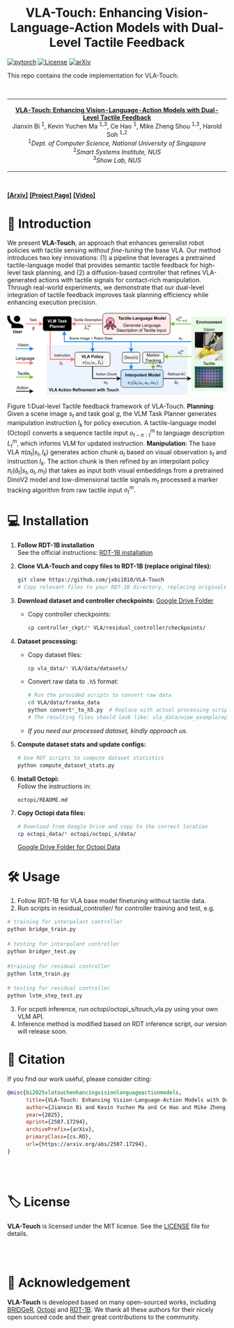 <p align="center">
  <h1 align="center">VLA-Touch: Enhancing Vision-Language-Action Models with Dual-Level Tactile Feedback</h1>
</p>


[![pytorch](https://img.shields.io/badge/Python-PyTorch-orange.svg)](https://www.pytorch.org)
[![License](https://img.shields.io/badge/License-MIT-green.svg)](https://github.com/jxbi1010/VLA-Touch/blob/master/LICENSE)
[![arXiv](https://img.shields.io/badge/ArXiv-2410.07584-b31b1b.svg)](https://arxiv.org/abs/2507.17294)

<!-- [![ICRA 2025](https://img.shields.io/badge/ICRA%202025-Accepted-purple.svg)](https://icra2025.org) -->

This repo contains the code implementation for VLA-Touch:

<p align="center">&nbsp;<table><tr><td>
    <p align="center">
    <strong>
        <a href="https://arxiv.org/abs/2507.17294">
            VLA-Touch: Enhancing Vision-Language-Action Models with Dual-Level Tactile Feedback
        </a><br/>
    </strong>
    Jianxin Bi <sup>1</sup>, Kevin Yuchen Ma <sup>1,3</sup>, Ce Hao <sup>1</sup>, Mike Zheng Shou <sup>1,3</sup>, Harold Soh <sup>1,2</sup><br>
    <sup>1</sup><em>Dept. of Computer Science, National University of Singapore</em><br>
    <sup>2</sup><em>Smart Systems Institute, NUS</em><br>
    <sup>3</sup><em>Show Lab, NUS</em>
</td></tr></table>&nbsp;

**[[Arxiv]](https://arxiv.org/abs/2507.17294)**
**[[Project Page]](https://jxbi1010.github.io/vla-touch-gh-pages/)**
**[[Video]](https://www.youtube.com/watch?v=Idgodm4wV3M)**

# 🧾 Introduction


We present **VLA-Touch**, an approach that enhances generalist robot policies with tactile sensing *without fine-tuning* the base VLA. Our method introduces two key innovations: (1) a pipeline that leverages a pretrained tactile-language model that provides semantic tactile feedback for high-level task planning, and (2) a diffusion-based controller that refines VLA-generated actions with tactile signals for contact-rich manipulation. Through real-world experiments, we demonstrate that our dual-level integration of tactile feedback improves task planning efficiency while enhancing execution precision. 

<div align="center">
  <img src="assets/framework.jpg" alt="VLA-Touch Framework" width="700">
</div>


Figure 1:Dual-level Tactile feedback framework of VLA-Touch. **Planning**: Given a scene image $s_t$ and task goal $g$, the VLM Task Planner generates manipulation instruction $I_k$ for policy execution. A tactile-language model (Octopi) converts a sequence tactile input $o^m_{t-n:t}$ to language description $L^m_t$, which informs VLM for updated instruction. **Manipulation**: The base VLA $\pi(a_t|s_t,I_k)$ generates action chunk $a_t$ based on visual observation $s_t$ and instruction $I_k$. The action chunk is then refined by an interpolant policy $\pi_I(\hat a_t|s_t,a_t,m_t)$ that takes as input both visual embeddings from a pretrained DinoV2 model and low-dimensional tactile signals $m_t$ processed a marker tracking algorithm from raw tactile input $o^m_t$.




# 💻 Installation

1. **Follow RDT-1B installation**  
   See the official instructions:  [RDT-1B installation](https://github.com/thu-ml/RoboticsDiffusionTransformer)

2. **Clone VLA-Touch and copy files to RDT-1B (replace original files):**
   ```bash
   git clone https://github.com/jxbi1010/VLA-Touch
   # Copy relevant files to your RDT-1B directory, replacing originals as needed
   ```

3. **Download dataset and controller checkpoints:**  [Google Drive Folder](https://drive.google.com/drive/folders/1k_tGMJVIhZX6KHRa0SRjM73hvHaVEXvW?usp=sharing)

   - Copy controller checkpoints:
     ```bash
     cp controller_ckpt/* VLA/residual_controller/checkpoints/
     ```

4. **Dataset processing:**

   - Copy dataset files:
     ```bash
     cp vla_data/* VLA/data/datasets/
     ```

   - Convert raw data to `.h5` format:
     ```bash
     # Run the provided scripts to convert raw data
     cd VLA/data/franka_data
     python convert*_to_h5.py  # Replace with actual processing scripts
     # The resulting files should look like: vla_data/wipe_example/episode_*.h5
     ```

   - *If you need our processed dataset, kindly approach us.*

5. **Compute dataset stats and update configs:**
   ```bash
   # Use RDT scripts to compute dataset statistics
   python compute_dataset_stats.py 
   ```

6. **Install Octopi:**  
   Follow the instructions in:
   ```
   octopi/README.md
   ```

7. **Copy Octopi data files:**
   ```bash
   # Download from Google Drive and copy to the correct location
   cp octopi_data/* octopi/octopi_s/data/
   ```
   [Google Drive Folder for Octopi Data](https://drive.google.com/drive/folders/1k_tGMJVIhZX6KHRa0SRjM73hvHaVEXvW?usp=sharing)


# 🛠️ Usage
1. Follow RDT-1B for VLA base model finetuning without tactile data.
2. Run scripts in residual_controller/ for controller training and test, e.g.

```bash
# training for interpolant controller
python bridge_train.py

# testing for interpolant controller
python bridger_test.py

#training for residual controller
python lstm_train.py

# testing for residual controller
python lstm_step_test.py
```

3. For ocpoti inference, run octopi/octopi_s/touch_vla.py using your own VLM API.
4. Inference method is modified based on RDT inference script, our version will release soon.


# 📝 Citation

If you find our work useful, please consider citing:
```bibtex
@misc{bi2025vlatouchenhancingvisionlanguageactionmodels,
      title={VLA-Touch: Enhancing Vision-Language-Action Models with Dual-Level Tactile Feedback}, 
      author={Jianxin Bi and Kevin Yuchen Ma and Ce Hao and Mike Zheng Shou and Harold Soh},
      year={2025},
      eprint={2507.17294},
      archivePrefix={arXiv},
      primaryClass={cs.RO},
      url={https://arxiv.org/abs/2507.17294}, 
}
``` 

<br></br>
# 🏷️ License
**VLA-Touch** is licensed under the MIT license. See the [LICENSE](LICENSE) file for details.

<br></br>
# 🙏 Acknowledgement

**VLA-Touch** is developed based on many open-sourced works, including [BRIDGeR](https://github.com/clear-nus/bridger), [Octopi](https://github.com/clear-nus/octopi) and [RDT-1B](https://github.com/thu-ml/RoboticsDiffusionTransformer). We thank all these authors for their nicely open sourced code and their great contributions to the community.